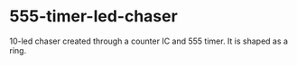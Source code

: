 # 555-timer-led-chaser

10-led chaser created through a counter IC and 555 timer. It is shaped as a ring.
